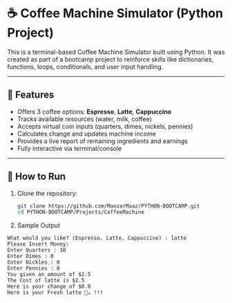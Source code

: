 # ☕️ Coffee Machine Simulator (Python Project)

This is a terminal-based Coffee Machine Simulator built using Python. 
It was created as part of a bootcamp project to reinforce skills like dictionaries, functions, loops, conditionals, and user input handling.

---

## 🔧 Features

- Offers 3 coffee options: **Espresso**, **Latte**, **Cappuccino**
- Tracks available resources (water, milk, coffee)
- Accepts virtual coin inputs (quarters, dimes, nickels, pennies)
- Calculates change and updates machine income
- Provides a live report of remaining ingredients and earnings
- Fully interactive via terminal/console

---

## 🚀 How to Run

1. Clone the repository:
   ```bash
   git clone https://github.com/ManzarMaaz/PYTHON-BOOTCAMP.git
   cd PYTHON-BOOTCAMP/Projects/CoffeeMachine

2. Sample Output
```
What would you like? (Espresso, Latte, Cappuccino) : latte
Please Insert Money:
Enter Quarters : 10
Enter Dimes : 0
Enter Nickles : 0
Enter Pennies : 0
You given an amount of $2.5
The Cost of latte is $2.5
Here is your change of $0.0
Here is your Fresh latte 🥤☕️ !!!
```
